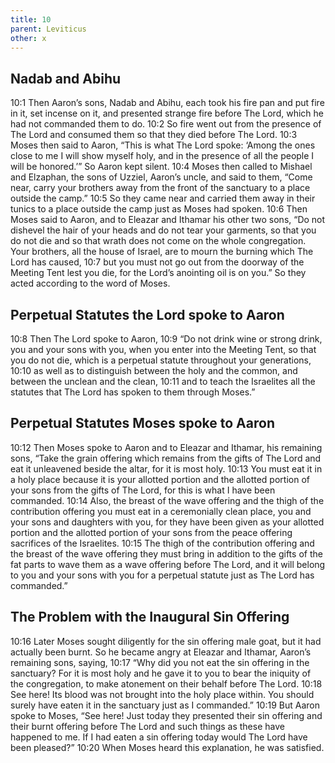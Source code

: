 ```yaml
---
title: 10
parent: Leviticus
other: x
---
```


## Nadab and Abihu

<a name="10:1">10:1</a> Then Aaron’s sons, Nadab and Abihu, each took his fire pan and put fire in it, set incense on it, and presented strange fire before The Lord, which he had not commanded them to do. <a name="10:2">10:2</a> So fire went out from the presence of The Lord and consumed them so that they died before The Lord. <a name="10:3">10:3</a> Moses then said to Aaron, “This is what The Lord spoke: ‘Among the ones close to me I will show myself holy, and in the presence of all the people I will be honored.’” So Aaron kept silent. <a name="10:4">10:4</a> Moses then called to Mishael and Elzaphan, the sons of Uzziel, Aaron’s uncle, and said to them, “Come near, carry your brothers away from the front of the sanctuary to a place outside the camp.” <a name="10:5">10:5</a> So they came near and carried them away in their tunics to a place outside the camp just as Moses had spoken. <a name="10:6">10:6</a> Then Moses said to Aaron, and to Eleazar and Ithamar his other two sons, “Do not dishevel the hair of your heads and do not tear your garments, so that you do not die and so that wrath does not come on the whole congregation. Your brothers, all the house of Israel, are to mourn the burning which The Lord has caused, <a name="10:7">10:7</a> but you must not go out from the doorway of the Meeting Tent lest you die, for the Lord’s anointing oil is on you.” So they acted according to the word of Moses.

## Perpetual Statutes the Lord spoke to Aaron

<a name="10:8">10:8</a> Then The Lord spoke to Aaron, <a name="10:9">10:9</a> “Do not drink wine or strong drink, you and your sons with you, when you enter into the Meeting Tent, so that you do not die, which is a perpetual statute throughout your generations, <a name="10:10">10:10</a> as well as to distinguish between the holy and the common, and between the unclean and the clean, <a name="10:11">10:11</a> and to teach the Israelites all the statutes that The Lord has spoken to them through Moses.”

## Perpetual Statutes Moses spoke to Aaron

<a name="10:12">10:12</a> Then Moses spoke to Aaron and to Eleazar and Ithamar, his remaining sons, “Take the grain offering which remains from the gifts of The Lord and eat it unleavened beside the altar, for it is most holy. <a name="10:13">10:13</a> You must eat it in a holy place because it is your allotted portion and the allotted portion of your sons from the gifts of The Lord, for this is what I have been commanded. <a name="10:14">10:14</a> Also, the breast of the wave offering and the thigh of the contribution offering you must eat in a ceremonially clean place, you and your sons and daughters with you, for they have been given as your allotted portion and the allotted portion of your sons from the peace offering sacrifices of the Israelites. <a name="10:15">10:15</a> The thigh of the contribution offering and the breast of the wave offering they must bring in addition to the gifts of the fat parts to wave them as a wave offering before The Lord, and it will belong to you and your sons with you for a perpetual statute just as The Lord has commanded.”

## The Problem with the Inaugural Sin Offering

<a name="10:16">10:16</a> Later Moses sought diligently for the sin offering male goat, but it had actually been burnt. So he became angry at Eleazar and Ithamar, Aaron’s remaining sons, saying, <a name="10:17">10:17</a> “Why did you not eat the sin offering in the sanctuary? For it is most holy and he gave it to you to bear the iniquity of the congregation, to make atonement on their behalf before The Lord. <a name="10:18">10:18</a> See here! Its blood was not brought into the holy place within. You should surely have eaten it in the sanctuary just as I commanded.” <a name="10:19">10:19</a> But Aaron spoke to Moses, “See here! Just today they presented their sin offering and their burnt offering before The Lord and such things as these have happened to me. If I had eaten a sin offering today would The Lord have been pleased?” <a name="10:20">10:20</a> When Moses heard this explanation, he was satisfied.